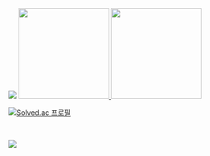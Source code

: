 <img src="https://capsule-render.vercel.app/api?type=Waving&color=1A4D2E&height=300&section=header&text=Sunny%20Lee's%20Github&fontColor=FAF3E3&fontSize=40&fontAlignY=40" />

<a href="https://github.com/sunnyineverywhere">
  <img height="180em" src="https://github-readme-stats.vercel.app/api?username=sunnyineverywhere&theme=swift&show_icons=true" />
  <img height="180em" src="https://github-readme-stats.vercel.app/api/top-langs/?username=sunnyineverywhere&theme=swift&layout=compact" />
</a>

<br />

[![Solved.ac
프로필](http://mazassumnida.wtf/api/v2/generate_badge?boj=sunnyleewin)](https://solved.ac/sunnyleewin)

<br />

<a href="https://hits.seeyoufarm.com"><img src="https://hits.seeyoufarm.com/api/count/incr/badge.svg?url=https%3A%2F%2Fgithub.com%2Fsunnyineverywhere&count_bg=%2379C83D&title_bg=%23555555&icon=&icon_color=%23E7E7E7&title=hits&edge_flat=false"/></a>
